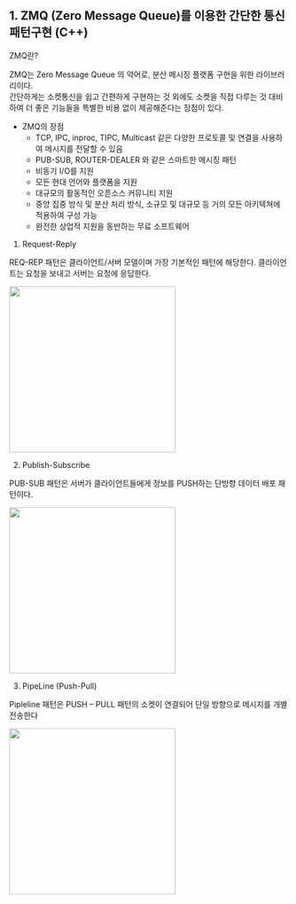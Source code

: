 ## 1. ZMQ (Zero Message Queue)를 이용한 간단한 통신 패턴구현 (C++)


ZMQ란?

ZMQ는 Zero Message Queue 의 약어로, 분산 메시징 플랫폼 구현을 위한 라이브러리이다.     
간단하게는 소켓통신을 쉽고 간편하게 구현하는 것 외에도 소켓을 직접 다루는 것 대비하여 더 좋은 기능들을 특별한 비용 없이 제공해준다는 장점이 있다. 

+ ZMQ의 장점 
  + TCP, IPC, inproc, TIPC, Multicast 같은 다양한 프로토콜 및 연결을 사용하여 메시지를 전달할 수 있음    
  + PUB-SUB, ROUTER-DEALER 와 같은 스마트한 메시징 패턴   
  + 비동기 I/O를 지원     
  + 모든 현대 언어와 플랫폼을 지원    
  + 대규모의 활동적인 오픈소스 커뮤니티 지원     
  + 중앙 집중 방식 및 분산 처리 방식, 소규모 및 대규모 등 거의 모든 아키텍쳐에 적용하여 구성 가능    
  + 완전한 상업적 지원을 동반하는 무료 소프트웨어     


1) Request-Reply

REQ-REP 패턴은 클라이언트/서버 모델이며 가장 기본적인 패턴에 해당한다. 클라이언트는 요청을 보내고 서버는 요청에 응답한다.

<img src = "https://user-images.githubusercontent.com/73388615/149617609-f231f192-2cdb-4088-bf6d-891289d74074.png" width="300" height="300">

2) Publish-Subscribe    

PUB-SUB 패턴은 서버가 클라이언트들에게 정보를 PUSH하는 단방향 데이터 배포 패턴이다.

<img src = "https://user-images.githubusercontent.com/73388615/149617709-a25870a7-b767-439d-b2a9-c5cd7506d8e1.png" width="300" height="300">    

3) PipeLine (Push-Pull)

Pipleline 패턴은 PUSH – PULL 패턴의 소켓이 연결되어 단일 방향으로 메시지를 개별전송한다

<img src = "https://user-images.githubusercontent.com/73388615/149618044-e6d90662-aa7a-495b-9295-20e9a8d7e725.png" width = "300" height="300">



